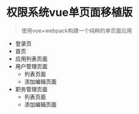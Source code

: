 # 权限系统vue单页面移植版
> 使用vue+webpack构建一个纯粹的单页面应用

+ 登录页
+ 首页
+ 应用列表页面
+ 用户管理页面
  + 列表页面
  + 添加编辑页面
+ 职务管理页面
  + 列表页面
  + 添加编辑页面
